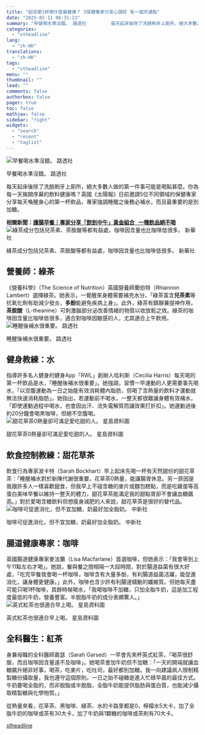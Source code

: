 ```yaml
---
title: "起床第1杯喝什麼最健康？ 5保健專家分享心頭好 有一個共通點"
date: "2025-02-11 06:31:23"
summary: "早餐喝水準沒錯。 路透社         每天起床後除了洗臉刷牙上廁所，絕大多數人做的第一件..."
categories:
  - "stheadline"
lang:
  - "zh-HK"
translations:
  - "zh-HK"
tags:
  - "stheadline"
menu: ""
thumbnail: ""
lead: ""
comments: false
authorbox: false
pager: true
toc: false
mathjax: false
sidebar: "right"
widgets:
  - "search"
  - "recent"
  - "taglist"
---
```


![早餐喝水準沒錯。 路透社](https://image.stheadline.com/f/680p0/0x0/100/none/693427b1bae4ad96bdd82e5bfe7c3298/stheadline/inewsmedia/20250210/_2025021023303486201.jpg)

早餐喝水準沒錯。 路透社




每天起床後除了洗臉刷牙上廁所，絕大多數人做的第一件事可能是喝點甚麼。你為每一天揭開序幕的飲料健康嗎？英國《太陽報》日前邀請5位不同領域的保健專家分享每天喚醒身心的第一杯飲品，專家強調睡醒之後務必補水，而且最重要的是別加糖。

**相關新聞：[護腸早餐｜專家分享「飽到中午」黃金組合   一種飲品絕不喝](https://www.stheadline.com/realtime-world/3379229)**
 ![綠茶成分包括兒茶素、茶胺酸等都有益處，咖啡因含量也比咖啡低很多。 新華社](https://image.hkhl.hk/f/1024p0/0x0/100/none/a6712e8e78dbb90e9c841b92acc15a92/2025-02/IMG_5337.jpeg)


綠茶成分包括兒茶素、茶胺酸等都有益處，咖啡因含量也比咖啡低很多。 新華社




營養師：綠茶
------

《營養科學》（The Science of Nutrition）英國營養師蘭伯特（Rhiannon Lambert）選擇綠茶。她表示，一覺醒來身體需要補充水分，「綠茶富含**兒茶素**等抗氧化劑有助減少發炎，**多酚**能避免疾病上身」。此外，綠茶有鎮靜兼提神作用，**茶胺酸**（L-theanine）可刺激腦部分泌改善情緒的物質以收放鬆之效。綠茶的咖啡因含量比咖啡低很多，適合對咖啡因敏感的人，尤其適合上午飲用。
 ![睡醒後補水很重要。 路透社](https://image.hkhl.hk/f/1024p0/0x0/100/none/274bd30f5606fe5ba362ae026f53269e/2025-02/IMG_5332.jpeg)


睡醒後補水很重要。 路透社




健身教練：水
------

指導許多名人健身的健身App「RWL」創辦人哈利斯（Cecilia Harris）每天喝的第一杯飲品是水，「睡醒後補水很重要」。她強調，習慣一早運動的人更需要事先喝水，「以空腹運動為一日之始能有效消耗體內脂肪，但喝了含熱量的飲料才運動就無法快速消耗脂肪」。她指出，若運動前不喝水，一整天都很難讓身體有效補水，「即使運動過程中喝水，也會因出汗、流失電解質而讓效果打折扣」。她運動過後約20分鐘會喝黑咖啡，但絕不空腹喝。
 ![甜花草茶0熱量卻可滿足愛吃甜的人。 星島資料圖](https://image.hkhl.hk/f/1024p0/0x0/100/none/c82e0a4c24f051133df09209d4fbb19a/2025-02/IMG_5333.jpeg)


甜花草茶0熱量卻可滿足愛吃甜的人。 星島資料圖




飲食控制教練：甜花草茶
-----------

飲食行為專家波卡特（Sarah Bockhart）早上起床先喝一杯有天然甜份的甜花草茶：「睡醒補水對於新陳代謝很重要。花草茶0熱量，能讓腸胃休息。另一原因是我跟許多人一樣喜歡甜食，但我早上不碰含糖的麥片或麵包糕點，而是吃雞蛋等高蛋白美味早餐以維持一整天的體力，甜花草茶能滿足我的甜點胃卻不會讓血糖飆高。」對於愛喝含糖飲料但想瘦身減肥的人來說，甜花草茶是很好的替代品。
 ![咖啡可促進消化，但不宜加糖，奶最好加全脂奶。 中新社](https://image.hkhl.hk/f/1024p0/0x0/100/none/d44943bfbb933bc71769829b7ecc04d9/2025-02/IMG_5335.jpeg)


咖啡可促進消化，但不宜加糖，奶最好加全脂奶。 中新社




腸道健康專家：咖啡
---------

英國腸道健康專家麥法蘭（Lisa Macfarlane）首選咖啡，但她表示：「我會等到上午11點左右才喝」。她說，餐與餐之間相隔一大段時間，對於腸道益菌有很大好處，「吃完早餐我會喝一杯咖啡，咖啡含有大量多酚，有利腸道益菌活躍，能促進消化，讓身體更健康。」此外，咖啡也含少許有利腸道蠕動的纖維質。但她每天盡可能只喝1杯咖啡，其餘時候喝水，「我喝咖啡不加糖，只加全脂牛奶，這是加工程度最低的牛奶，營養豐富。半脫脂牛奶的成分表頗驚人。」
 ![英式紅茶也很適合早上喝。 星島資料圖](https://image.hkhl.hk/f/1024p0/0x0/100/none/600dd3f48f069d432b75adf7940c46c6/2025-02/IMG_5338.jpeg)


英式紅茶也很適合早上喝。 星島資料圖




全科醫生：紅茶
-------

身兼母職的全科醫師嘉瑟（Sarah Garsed）一早會先來杯英式紅茶，「喝茶很舒服，而且咖啡因含量遠不及咖啡」。她喝茶會加牛奶但不加糖：「一天的開端就讓血糖飆升絕非好事，喝茶，吃麥片，吃吐司，最好都別加糖。我一向建議病人限制精製糖份攝取量，我也遵守這個原則。一日之始不碰糖是進入忙碌早晨的最佳方式。牛奶要喝全脂的，而非脫脂或半脫脂，全脂牛奶能提供脂肪與蛋白質，也能減少攝取精製糖與化學物質。」

從熱量來看，花草茶、黑咖啡、綠茶、水的卡路里都是0，檸檬水5大卡，加了全脂牛奶的咖啡或茶有30大卡，加了牛奶與1顆糖的咖啡或茶則有70大卡。

[stheadline](https://std.stheadline.com/realtime/article/2051991/即時-國際-起床第1杯喝什麼最健康-5保健專家分享心頭好-有一個共通點)
